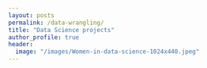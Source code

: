 ```yaml
---
layout: posts
permalink: /data-wrangling/
title: "Data Science projects"
author_profile: true
header:
  image: "/images/Women-in-data-science-1024x440.jpeg"
---
```



